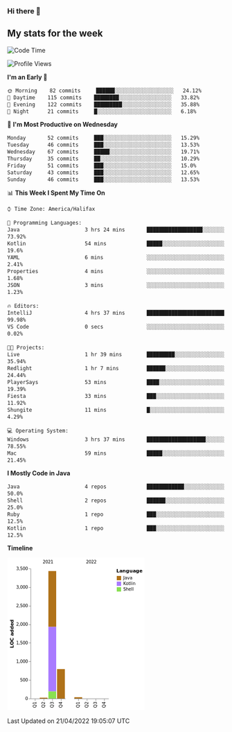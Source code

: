 ### Hi there 👋

## My stats for the week
<!--START_SECTION:waka-->
![Code Time](http://img.shields.io/badge/Code%20Time-183%20hrs%206%20mins-blue)

![Profile Views](http://img.shields.io/badge/Profile%20Views-7-blue)

**I'm an Early 🐤** 

```text
🌞 Morning    82 commits     ██████░░░░░░░░░░░░░░░░░░░   24.12% 
🌆 Daytime    115 commits    ████████░░░░░░░░░░░░░░░░░   33.82% 
🌃 Evening    122 commits    █████████░░░░░░░░░░░░░░░░   35.88% 
🌙 Night      21 commits     █░░░░░░░░░░░░░░░░░░░░░░░░   6.18%

```
📅 **I'm Most Productive on Wednesday** 

```text
Monday       52 commits     ███░░░░░░░░░░░░░░░░░░░░░░   15.29% 
Tuesday      46 commits     ███░░░░░░░░░░░░░░░░░░░░░░   13.53% 
Wednesday    67 commits     █████░░░░░░░░░░░░░░░░░░░░   19.71% 
Thursday     35 commits     ██░░░░░░░░░░░░░░░░░░░░░░░   10.29% 
Friday       51 commits     ███░░░░░░░░░░░░░░░░░░░░░░   15.0% 
Saturday     43 commits     ███░░░░░░░░░░░░░░░░░░░░░░   12.65% 
Sunday       46 commits     ███░░░░░░░░░░░░░░░░░░░░░░   13.53%

```


📊 **This Week I Spent My Time On** 

```text
⌚︎ Time Zone: America/Halifax

💬 Programming Languages: 
Java                     3 hrs 24 mins       ██████████████████░░░░░░░   73.92% 
Kotlin                   54 mins             █████░░░░░░░░░░░░░░░░░░░░   19.6% 
YAML                     6 mins              ░░░░░░░░░░░░░░░░░░░░░░░░░   2.41% 
Properties               4 mins              ░░░░░░░░░░░░░░░░░░░░░░░░░   1.68% 
JSON                     3 mins              ░░░░░░░░░░░░░░░░░░░░░░░░░   1.23%

🔥 Editors: 
IntelliJ                 4 hrs 37 mins       █████████████████████████   99.98% 
VS Code                  0 secs              ░░░░░░░░░░░░░░░░░░░░░░░░░   0.02%

🐱‍💻 Projects: 
Live                     1 hr 39 mins        █████████░░░░░░░░░░░░░░░░   35.94% 
Redlight                 1 hr 7 mins         ██████░░░░░░░░░░░░░░░░░░░   24.44% 
PlayerSays               53 mins             ████░░░░░░░░░░░░░░░░░░░░░   19.39% 
Fiesta                   33 mins             ███░░░░░░░░░░░░░░░░░░░░░░   11.92% 
Shungite                 11 mins             █░░░░░░░░░░░░░░░░░░░░░░░░   4.29%

💻 Operating System: 
Windows                  3 hrs 37 mins       ███████████████████░░░░░░   78.55% 
Mac                      59 mins             █████░░░░░░░░░░░░░░░░░░░░   21.45%

```

**I Mostly Code in Java** 

```text
Java                     4 repos             ████████████░░░░░░░░░░░░░   50.0% 
Shell                    2 repos             ██████░░░░░░░░░░░░░░░░░░░   25.0% 
Ruby                     1 repo              ███░░░░░░░░░░░░░░░░░░░░░░   12.5% 
Kotlin                   1 repo              ███░░░░░░░░░░░░░░░░░░░░░░   12.5%

```


**Timeline**

![Chart not found](https://raw.githubusercontent.com/lyndseyy/lyndseyy/main/charts/bar_graph.png) 


 Last Updated on 21/04/2022 19:05:07 UTC
<!--END_SECTION:waka-->